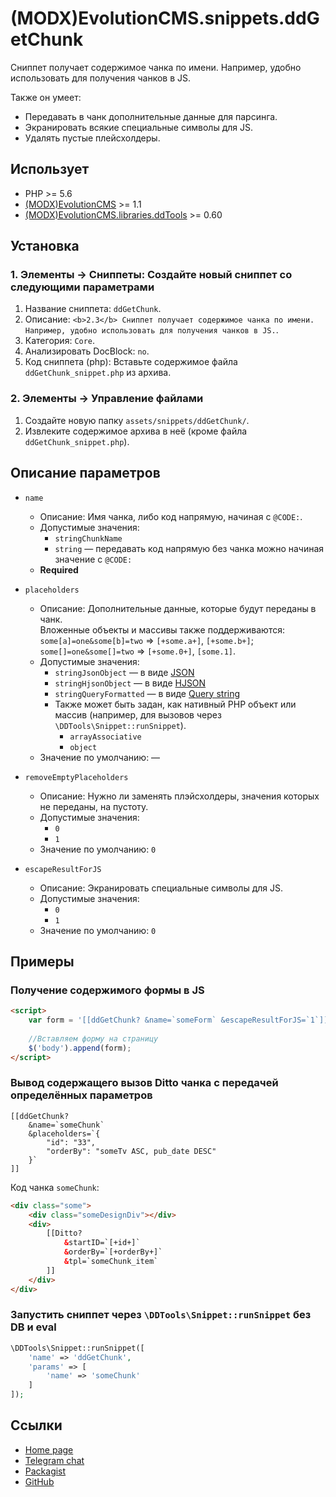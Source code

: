 # (MODX)EvolutionCMS.snippets.ddGetChunk

Сниппет получает содержимое чанка по имени. Например, удобно использовать для получения чанков в JS.

Также он умеет:
* Передавать в чанк дополнительные данные для парсинга.
* Экранировать всякие специальные символы для JS.
* Удалять пустые плейсхолдеры.


## Использует

* PHP >= 5.6
* [(MODX)EvolutionCMS](https://github.com/evolution-cms/evolution) >= 1.1
* [(MODX)EvolutionCMS.libraries.ddTools](https://code.divandesign.ru/modx/ddtools) >= 0.60


## Установка


### 1. Элементы → Сниппеты: Создайте новый сниппет со следующими параметрами

1. Название сниппета: `ddGetChunk`.
2. Описание: `<b>2.3</b> Сниппет получает содержимое чанка по имени. Например, удобно использовать для получения чанков в JS.`.
3. Категория: `Core`.
4. Анализировать DocBlock: `no`.
5. Код сниппета (php): Вставьте содержимое файла `ddGetChunk_snippet.php` из архива.


### 2. Элементы → Управление файлами

1. Создайте новую папку `assets/snippets/ddGetChunk/`.
2. Извлеките содержимое архива в неё (кроме файла `ddGetChunk_snippet.php`).


## Описание параметров

* `name`
	* Описание: Имя чанка, либо код напрямую, начиная с `@CODE:`.
	* Допустимые значения:
		* `stringChunkName`
		* `string` — передавать код напрямую без чанка можно начиная значение с `@CODE:`
	* **Required**
	
* `placeholders`
	* Описание:
		Дополнительные данные, которые будут переданы в чанк.  
		Вложенные объекты и массивы также поддерживаются: `some[a]=one&some[b]=two` => `[+some.a+]`, `[+some.b+]`; `some[]=one&some[]=two` => `[+some.0+]`, `[some.1]`.
	* Допустимые значения:
		* `stringJsonObject` — в виде [JSON](https://ru.wikipedia.org/wiki/JSON)
		* `stringHjsonObject` — в виде [HJSON](https://hjson.github.io/)
		* `stringQueryFormatted` — в виде [Query string](https://en.wikipedia.org/wiki/Query_string)
		* Также может быть задан, как нативный PHP объект или массив (например, для вызовов через `\DDTools\Snippet::runSnippet`).
			* `arrayAssociative`
			* `object`
	* Значение по умолчанию: —
	
* `removeEmptyPlaceholders`
	* Описание: Нужно ли заменять плэйсхолдеры, значения которых не переданы, на пустоту.
	* Допустимые значения:
		* `0`
		* `1`
	* Значение по умолчанию: `0`
	
* `escapeResultForJS`
	* Описание: Экранировать специальные символы для JS.
	* Допустимые значения:
		* `0`
		* `1`
	* Значение по умолчанию: `0`


## Примеры


### Получение содержимого формы в JS

```html
<script>
	var form = '[[ddGetChunk? &name=`someForm` &escapeResultForJS=`1`]]';
	
	//Вставляем форму на страницу
	$('body').append(form);
</script>
```


### Вывод содержащего вызов Ditto чанка с передачей определённых параметров

```
[[ddGetChunk?
	&name=`someChunk`
	&placeholders=`{
		"id": "33",
		"orderBy": "someTv ASC, pub_date DESC"
	}`
]]
```

Код чанка `someChunk`:

```html
<div class="some">
	<div class="someDesignDiv"></div>
	<div>
		[[Ditto?
			&startID=`[+id+]`
			&orderBy=`[+orderBy+]`
			&tpl=`someChunk_item`
		]]
	</div>
</div>
```


### Запустить сниппет через `\DDTools\Snippet::runSnippet` без DB и eval

```php
\DDTools\Snippet::runSnippet([
	'name' => 'ddGetChunk',
	'params' => [
		'name' => 'someChunk'
	]
]);
```


## Ссылки

* [Home page](https://code.divandesign.ru/modx/ddgetchunk)
* [Telegram chat](https://t.me/dd_code)
* [Packagist](https://packagist.org/packages/dd/evolutioncms-snippets-ddgetchunk)
* [GitHub](https://github.com/DivanDesign/EvolutionCMS.snippets.ddGetChunk)


<link rel="stylesheet" type="text/css" href="https://raw.githack.com/DivanDesign/CSS.ddMarkdown/master/style.min.css" />